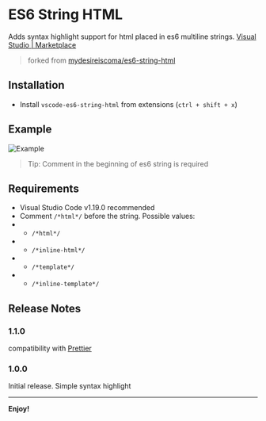 # ES6 String HTML

Adds syntax highlight support for html placed in es6 multiline strings. [Visual Studio | Marketplace](https://marketplace.visualstudio.com/items?itemName=hjb2012.vscode-es6-string-html)

> forked from [mydesireiscoma/es6-string-html](https://github.com/mydesireiscoma/es6-string-html)

## Installation

* Install `vscode-es6-string-html` from extensions (`ctrl + shift + x`)

## Example

![Example](docs/demo.jpg)

> Tip: Comment in the beginning of es6 string is required

## Requirements

* Visual Studio Code v1.19.0 recommended
* Comment `/*html*/` before the string. Possible values:
* * `/*html*/`
* * `/*inline-html*/`
* * `/*template*/`
* * `/*inline-template*/`

## Release Notes

### 1.1.0

compatibility with [Prettier](https://marketplace.visualstudio.com/items?itemName=esbenp.prettier-vscode)

### 1.0.0

Initial release. Simple syntax highlight

---

**Enjoy!**
